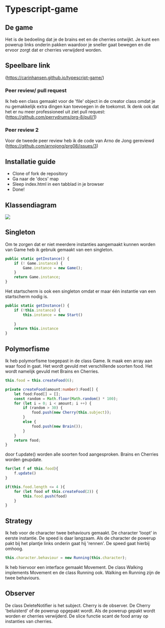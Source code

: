 # Typescript-game

## De game

Het is de bedoeling dat je de brains eet en de cherries ontwijkt. Je kunt een powerup links onderin pakken waardoor je sneller gaat bewegen en die ervoor zorgt dat er cherries verwijderd worden.

## Speelbare link

(https://carinhansen.github.io/typescript-game/)

### Peer review/ pull request

Ik heb een class gemaakt voor de 'file' object in de creator class omdat je nu gemakkelijk extra dingen kan toevoegen in de toekomst. Ik denk ook dat het er nu meer professioneel uit ziet
pull request: (https://github.com/perrydrums/prg-8/pull/1)

### Peer review 2

Voor de tweede peer review heb ik de code van Arno de Jong gereviewd
(https://github.com/arnojong/prg08/issues/3)

## Installatie guide

* Clone of fork de repository
* Ga naar de 'docs' map
* Sleep index.html in een tabblad in je browser
* Done!

## Klassendiagram

![](docs/UML-Typescript-Game.png)

## Singleton

Om te zorgen dat er niet meerdere instanties aangemaakt kunnen worden van Game heb ik gebruik gemaakt van een singleton.

```typescript
public static getInstance() {
    if (! Game.instance) {
        Game.instance = new Game();
    }
    return Game.instance;
}
```

Het startscherm is ook een singleton omdat er maar één instantie van een startscherm nodig is.

```typescript
public static getInstance() {
    if (!this.instance) {
        this.instance = new Start()
        
    }
    return this.instance
}
```

## Polymorfisme

Ik heb polymorfisme toegepast in de class Game. Ik maak een array aan waar food in gaat. Het wordt gevuld met verschillende soorten food. Het wordt namelijk gevuld met Brains en Cherries. 

```typescript
this.food = this.createFood(6);
```

```typescript
private createFood(amount:number):Food[] {
    let food:Food[] = [];
    const random = Math.floor(Math.random() * 100);
    for (let i = 0; i < amount; i ++) {
        if (random > 30) {
            food.push(new Cherry(this.subject));
        }
        else {
            food.push(new Brain());
        }
    }
    return food;
}
```

door f.update() worden alle soorten food aangesproken. Brains en Cherries worden geupdate.
```typescript
for(let f of this.food){
    f.update()
}

if(this.food.length <= 4 ){
    for (let food of this.createFood(2)) {
        this.food.push(food)
    }
}
````


## Strategy

Ik heb voor de character twee behaviours gemaakt. De character 'loopt' in eerste instantie. De speed is daar langzaam. Als de character de powerup pakt bij het plantje links onderin gaat hij 'rennen'. De speed gaat hierbij omhoog. 

```typescript
this.character.behaviour = new Running(this.character);
```

Ik heb hiervoor een interface gemaakt Movement. De class Walking implements Movement en de class Running ook. Walking en Running zijn de twee behaviours.


## Observer


De class DeleteNotifier is het subject. Cherry is de observer. De Cherry 'beluisterd' of de powerup opgepakt wordt. Als de powerup gepakt wordt worden er cherries verwijderd. De slice functie scant de food array  op instanties van cherries.

